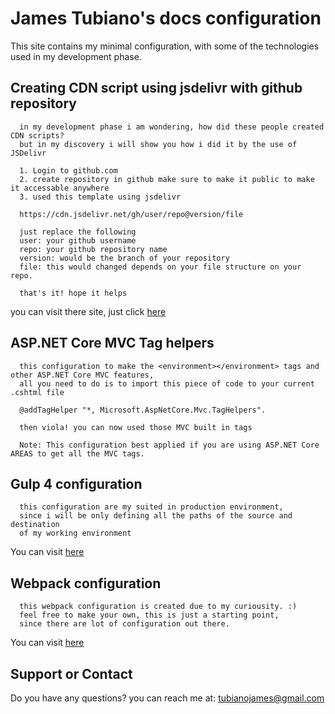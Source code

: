 # James Tubiano's docs configuration

  This site contains my minimal configuration, with some of the technologies used in my development phase.

## Creating CDN script using jsdelivr with github repository
```
  in my development phase i am wondering, how did these people created CDN scripts?
  but in my discovery i will show you how i did it by the use of JSDelivr
  
  1. Login to github.com
  2. create repository in github make sure to make it public to make it accessable anywhere
  3. used this template using jsdelivr
  
  https://cdn.jsdelivr.net/gh/user/repo@version/file
  
  just replace the following
  user: your github username
  repo: your github repository name
  version: would be the branch of your repository
  file: this would changed depends on your file structure on your repo.
  
  that's it! hope it helps
```
  you can visit there site, just click [here](https://www.jsdelivr.com/?docs=gh)


## ASP.NET Core MVC Tag helpers
```
  this configuration to make the <environment></environment> tags and other ASP.NET Core MVC features,
  all you need to do is to import this piece of code to your current .cshtml file
  
  @addTagHelper "*, Microsoft.AspNetCore.Mvc.TagHelpers". 
  
  then viola! you can now used those MVC built in tags

  Note: This configuration best applied if you are using ASP.NET Core AREAS to get all the MVC tags.
```

## Gulp 4 configuration
```
  this configuration are my suited in production environment,
  since i will be only defining all the paths of the source and destination
  of my working environment
```
  You can visit [here](https://github.com/waput90/Gulp4Watch) 

## Webpack configuration
```
  this webpack configuration is created due to my curiousity. :) 
  feel free to make your own, this is just a starting point,
  since there are lot of configuration out there.
```
  You can visit [here](https://github.com/waput90/Gulp4Watch) 

## Support or Contact

  Do you have any questions? you can reach me at: [tubianojames@gmail.com](mailto:tubianojames@gmail.com)
